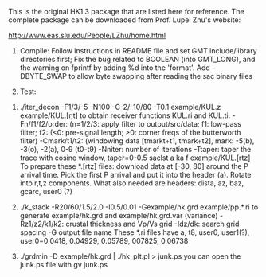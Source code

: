 This is the original HK1.3 package that are listed here for reference. The complete package can be downloaded from Prof. Lupei Zhu's website:

http://www.eas.slu.edu/People/LZhu/home.html  

1. Compile:
Follow instructions in README file and set GMT include/library directories first; Fix the bug related to BOOLEAN (into GMT_LONG), and the warning on fprintf by adding %d into the 'format'.
Add -DBYTE_SWAP to allow byte swapping after reading the sac binary files

2. Test:
 1) ./iter_decon -F1/3/-5 -N100 -C-2/-10/80 -T0.1 example/KUL.z example/KUL.[r,t]
to obtain receiver functions KUL.ri and KUL.ti.
-Fn/f1/f2/order: (n=1/2/3: apply filter to output/src/data; f1: low-pass filter; f2: (<0: pre-signal length; >0: corner freqs of the butterworth filter)
-Cmark/t1/t2: (windowing data [tmarkt+t1, tmark+t2], mark: -5(b), -3(o), -2(a), 0-9 (t0-t9)
-Nniter: number of iterations
-Ttaper: taper the trace with cosine window, taper=0-0.5
saclst a ka f example/KUL.[rtz]
To prepare these *.[rtz] files: download data at [-30, 80] around the P arrival time. Pick the first P arrival and put it into the header (a). Rotate into r,t,z components. What also needed are headers: dista, az, baz, gcarc, user0 (?)

2) ./k_stack -R20/60/1.5/2.0 -I0.5/0.01 -Gexample/hk.grd example/pp.*.ri
to generate example/hk.grd and example/hk.grd.var (variance) 
-Rz1/z2/k1/k2: crustal thickness and Vp/Vs grid
-Idz/dk: search grid spacing
-G output file name
These *.ri files have a, t8, user0, user1(?), user0=0.0418, 0.04929, 0.05789, 007825, 0.06738

3) ./grdmin -D example/hk.grd | ./hk_plt.pl > junk.ps
you can open the junk.ps file with gv junk.ps

